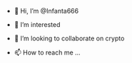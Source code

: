 - 👋 Hi, I’m @Infanta666
- 👀 I’m interested 
  
- 💞️ I’m looking to collaborate on crypto 
- 📫 How to reach me ...

<!---
Infanta666/Infanta666 is a ✨ special ✨ repository because its `README.md` (this file) appears on your GitHub profile.
You can click the Preview link to take a look at your changes.
--->
